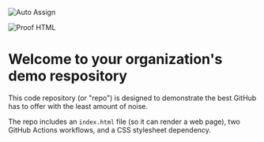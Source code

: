 ![Auto Assign](https://github.com/ChinnaDevelopers/demo-repository/actions/workflows/auto-assign.yml/badge.svg)

![Proof HTML](https://github.com/ChinnaDevelopers/demo-repository/actions/workflows/proof-html.yml/badge.svg)

# Welcome to your organization's demo respository
This code repository (or "repo") is designed to demonstrate the best GitHub has to offer with the least amount of noise.

The repo includes an `index.html` file (so it can render a web page), two GitHub Actions workflows, and a CSS stylesheet dependency.
